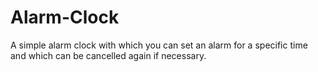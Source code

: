 # Alarm-Clock
A simple alarm clock with which you can set an alarm for a specific time and which can be cancelled again if necessary.
